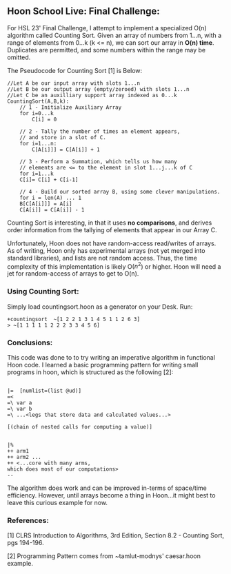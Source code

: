## Hoon School Live: Final Challenge:

For HSL 23' Final Challenge, I attempt to implement a specialized O(n) algorithm called Counting Sort. Given an array of numbers from 1...n, with a range of elements from 0...k (k <= n), we can sort our array in **O(n) time**. Duplicates are permitted, and some numbers within the range may be omitted.

The Pseudocode for Counting Sort [1] is Below:
```
//Let A be our input array with slots 1...n
//Let B be our output array (empty/zeroed) with slots 1...n
//Let C be an auxilliary support array indexed as 0...k
CountingSort(A,B,k):
    // 1 - Initialize Auxiliary Array
    for i=0...k
        C[i] = 0

    // 2 - Tally the number of times an element appears, 
    // and store in a slot of C.
    for i=1...n:
        C[A[i]]] = C[A[i]] + 1

    // 3 - Perform a Summation, which tells us how many 
    // elements are <= to the element in slot 1...j...k of C
    for i=1...k
    C[i]= C[i] + C[i-1]

    // 4 - Build our sorted array B, using some clever manipulations.
    for i = len(A) ... 1
    B[C[A[i]]] = A[i]
    C[A[i]] = C[A[i]] - 1
```

Counting Sort is interesting, in that it uses **no comparisons**, and derives order information from the tallying of elements that appear in our Array C. 

Unfortunately, Hoon does not have random-access read/writes of arrays. As of writing, Hoon only has experimental arrays (not yet merged into standard libraries), and lists are not random access. Thus, the time complexity of this implementation is likely O($n^2$) or higher. Hoon will need a jet for random-access of arrays to get to O(n).

### Using Counting Sort:

Simply load countingsort.hoon as a generator on your Desk.  Run:

```
+countingsort  ~[1 2 2 1 3 1 4 5 1 1 2 6 3]
> ~[1 1 1 1 1 2 2 2 3 3 4 5 6]

```


### Conclusions:

This code was done to to try writing an imperative algorithm in functional Hoon code.  I learned a basic programming pattern for writing small programs in hoon, which is structured as the following [2]:

```

|=  [numlist=(list @ud)] 
=<
=\ var a
=\ var b
=\ ...<legs that store data and calculated values...>

[(chain of nested calls for computing a value)]


|%
++ arm1 
++ arm2 ...
++ <...core with many arms, 
which does most of our computations>
--

```


The algorithm does work and can be improved in-terms of space/time efficiency. However, until arrays become a thing in Hoon...it might best to leave this curious example for now.

### References:

[1] CLRS Introduction to Algorithms, 3rd Edition, Section 8.2 - Counting Sort, pgs 194-196. 

[2] Programming Pattern comes from ~tamlut-modnys' caesar.hoon example. 